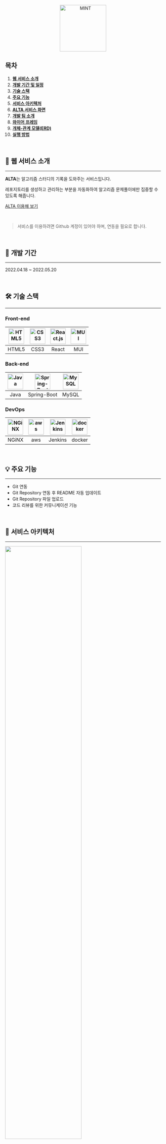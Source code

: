 <div align="center">
  <br />
  <img src="./readme_assets/logo.png" alt="MINT" height="150px" />
  <br />
</div>

## 목차

1. [**웹 서비스 소개**](#1)
1. [**개발 기간 및 일정**](#2)
1. [**기술 스택**](#3)
1. [**주요 기능**](#4)
1. [**서비스 아키텍처**](#5)
1. [**ALTA 서비스 화면**](#6)
1. [**개발 팀 소개**](#7)
1. [**와이어 프레임**](#8)
1. [**개체-관계 모델(ERD)**](#11)
1. [**실행 방법**](#13)

<br />

<div id="1"></div>

## 💁 웹 서비스 소개
---

**ALTA**는 알고리즘 스터디의 기록을 도와주는 서비스입니다.

레포지토리를 생성하고 관리하는 부분을 자동화하여 알고리즘 문제풀이에만 집중할 수 있도록 해줍니다.

[ALTA 이용해 보기](https://algorithmtime.com)

<br />

> 서비스를 이용하려면 Github 계정이 있어야 하며, 연동을 필요로 합니다.

<br />

<div id="2"></div>

## 📅 개발 기간
---
2022.04.18 ~ 2022.05.20

<br />

<div id="3"></div>

## 🛠 기술 스택
---
### **Front-end**

| <img src="https://profilinator.rishav.dev/skills-assets/html5-original-wordmark.svg" alt="HTML5" width="50px" height="50px" /> | <img src="https://profilinator.rishav.dev/skills-assets/css3-original-wordmark.svg" alt="CSS3" width="50px" height="50px" /> | <img src="https://profilinator.rishav.dev/skills-assets/react-original-wordmark.svg" alt="React.js" width="50px" height="50px" /> | <img src="https://mui.com/static/logo.png" alt="MUI" width="50px" height="50px" /> |
| :----------------------------------------------------------------------------------------------------------------------------: | :--------------------------------------------------------------------------------------------------------------------------: |:---------------------------------------------------------------------------------------------------------------------------------:|:----------------------------------------------------------------------------------:|
|                                                             HTML5                                                              |                                                             CSS3                                                             |                                                               React                                                               |                                        MUI                                         |                                                                              Web3.js                                                                              |

### **Back-end**

| <img src="https://profilinator.rishav.dev/skills-assets/java-original-wordmark.svg" alt="Java" width="50px" height="50px" /> |                                                                              <img src="https://i2.wp.com/thinkground.studio/wp-content/uploads/2020/05/200525_spring-boot-1.png?w=310&ssl=1" alt="Spring-Boot" width="50px" height="50px" />                                                                               | <img src="https://profilinator.rishav.dev/skills-assets/mysql-original-wordmark.svg" alt="MySQL" width="50px" height="50px" /> |
| :--------------------------------------------------------------------------------------------------------------------------: |:----------------------------------------------------------------------------------------------------------------------------------------------------------------------------------------------------------------------------------------------------------------------------------------------------------:|  :----------------------------------------------------------------------------------------------------------------------------: |
|                                                             Java                                                             |                                                                                                               Spring-Boot                                                                                                                                                                                  |                                                             MySQL                                                              |


### **DevOps**

| <img src="https://profilinator.rishav.dev/skills-assets/nginx-original.svg" alt="NGiNX" width="50px" height="50px" /> | <img src="https://pbs.twimg.com/profile_images/1351702967561252865/aXfcETIt_400x400.jpg" alt="aws" width="50px" height="50px" /> | <img src="https://upload.wikimedia.org/wikipedia/commons/thumb/e/e9/Jenkins_logo.svg/1200px-Jenkins_logo.svg.png" alt="Jenkins" width="50px" height="50px" /> | <img src="https://profilinator.rishav.dev/skills-assets/docker-original-wordmark.svg" alt="docker" width="50px" height="50px" /> |
| :-------------------------------------------------------------------------------------------------------------------: | :------------------------------------------------------------------------------------------------------------------------------: | :-----------------------------------------------------------------------------------------------------------------------------------------------------------: | :------------------------------------------------------------------------------------------------------------------------------: |
|                                                         NGiNX                                                         |                                                               aws                                                                |                                                                            Jenkins                                                                            |                                                              docker                                                              |

<br />

<div id="4"></div>

## 💡 주요 기능
---
- Git 연동
- Git Repository 연동 후 README 자동 업데이트
- Git Repository 파일 업로드
- 코드 리뷰를 위한 커뮤니케이션 기능

<br />

<div id="5"></div>

## 📂 서비스 아키텍처
---
<img src="./readme_assets/archi.png" width="70%" />

<br />

<div id="6"></div>

## 🎥 ALTA 서비스 화면
---

|                                           |                                                |
|-------------------------------------------|------------------------------------------------|
| Repo 생성                                   | readme 자동 업데이트                                 |
| <img src="./readme_assets/Repo.gif"/>     | <img src="./readme_assets/readme_update.gif"/> |
| 문제 및 회차 생성                                | 문제 및 회차 삭제                                     |
| <img src="./readme_assets/table.gif"/>    | <img src="./readme_assets/table2.gif"/>        |
| 알림                                        | 코드 업로드                                         |
| <img src="./readme_assets/code_upload.gif"/> |  <img src="./readme_assets/alert.gif"/>  |
|                라인 별 코멘트 작성                      |   코드 트리                                  |
| <img src="./readme_assets/line_comment.gif"/> | <img src="./readme_assets/code_tree.gif"/>  |
| 채팅 기능                                     |                                                |
| <img src="./readme_assets/chat.gif"/>     |                                                |


<br />

<div id="7"></div>

## 👪 개발 팀 소개
---


<br />

| 이름  |        역할        | <div align="center">개발 내용</div>                                                                                                                          |
|:---:|:----------------:|:---------------------------------------------------------------------------------------------------------------------------------------------------------|
| 김유진 | Back-end<br />팀장 | 유저 데이터 관리 API <br /> Github API 통신 <br /> CI/CD <br /> 배포 <br /> 데이터 베이스 설계                                                                                        |
| 오서하 |     Back-end     | Github 소셜 로그인 <br /> JWT 토큰 기능 개발 <br /> Refresh Token 기능 개발 <br /> Redis 캐시 서버  <br /> 데이터 베이스 설계                                                                        |
| 우정연 |     Back-end     | 코드 업로드 <br /> 코멘트 작성 <br /> 알림 기능 <br /> 일정 관리 <br /> Github API 통신 <br /> 데이터 베이스 설계                                                                                     |
| 윤지영 |    Front-end     | UI/UX 설계 <br /> 코드 상세 페이지 조작 기능 <br /> 채팅 기능 <br /> 알림 기능 <br /> 코드 데이터 상태 관리 <br /> 스터디 참여 인원 관리 기능 <br /> SEO 최적화                                      |
| 이주현 |     Front-end     | UI/UX 설계 <br /> 로그인 및 로그인 만료 처리 기능 <br /> 유저 데이터 상태 관리 <br /> 스터디 데이터 상태 관리 <br /> 스터디 생성 기능 <br /> 스터디 상세 페이지 조작 기능 <br /> 성능 개선 <br />  SEO 최적화 <br /> |
| 이지순 |     Back-end     | 스터디 CRUD API<br /> 문제 CRUD API<br /> 일정 생성<br /> 메일링 시스템 <br /> 소켓 통신(채팅) <br /> Github API 통신 <br /> 데이터 베이스 설계                                                                 |

<br />

<div id='8'></div>

## 🎨 와이어 프레임
---
<img src="./readme_assets/wireframe.jpg" alt="와이어 프레임" width="70%" />

<br />

## 📐 개체-관계 모델(ERD)
---
<img src="./readme_assets/ERD.png" width="70%" alt="개체-관계 모델(ERD)" />

<br />
<div id='13'></div>

## 💻 실행 방법
---
### Front-end
```bash
git clone [레포지토리]

cd front

npm install

npm run start
```

<br />

### Back-end
```bash
./gradlew build

java -jar {application이름}.jar
```
